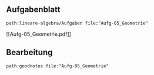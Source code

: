 
## Aufgabenblatt
```expander
path:lineare-algebra/Aufgaben file:"Aufg-05_Geometrie"
```
[[Aufg-05_Geometrie.pdf]]

## Bearbeitung

```expander
path:goodnotes file:"Aufg-05_Geometrie"
```

